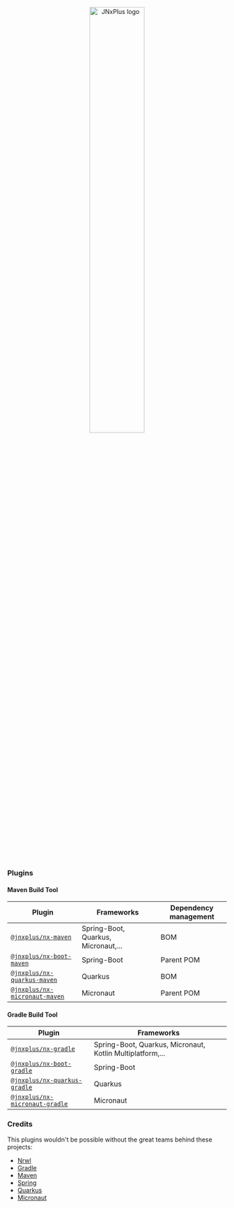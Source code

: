 <p align="center">
    <img alt="JNxPlus logo" src="https://raw.githubusercontent.com/khalilou88/jnxplus/main/images/jnxplus-logo.png" width="50%">
</p>

### Plugins

#### Maven Build Tool

| Plugin                                                       | Frameworks                          | Dependency management |
| ------------------------------------------------------------ | ----------------------------------- | --------------------- |
| [`@jnxplus/nx-maven`](packages/nx-maven)                     | Spring-Boot, Quarkus, Micronaut,... | BOM                   |
| [`@jnxplus/nx-boot-maven`](packages/nx-boot-maven)           | Spring-Boot                         | Parent POM            |
| [`@jnxplus/nx-quarkus-maven`](packages/nx-quarkus-maven)     | Quarkus                             | BOM                   |
| [`@jnxplus/nx-micronaut-maven`](packages/nx-micronaut-maven) | Micronaut                           | Parent POM            |

#### Gradle Build Tool

| Plugin                                                         | Frameworks                                                |
| -------------------------------------------------------------- | --------------------------------------------------------- |
| [`@jnxplus/nx-gradle`](packages/nx-gradle)                     | Spring-Boot, Quarkus, Micronaut, Kotlin Multiplatform,... |
| [`@jnxplus/nx-boot-gradle`](packages/nx-boot-gradle)           | Spring-Boot                                               |
| [`@jnxplus/nx-quarkus-gradle`](packages/nx-quarkus-gradle)     | Quarkus                                                   |
| [`@jnxplus/nx-micronaut-gradle`](packages/nx-micronaut-gradle) | Micronaut                                                 |

### Credits

This plugins wouldn't be possible without the great teams behind these projects:

- [Nrwl](https://github.com/nrwl)
- [Gradle](https://github.com/gradle)
- [Maven](https://github.com/apache/maven)
- [Spring](https://github.com/spring-projects)
- [Quarkus](https://github.com/quarkusio/quarkus)
- [Micronaut](https://github.com/micronaut-projects)
